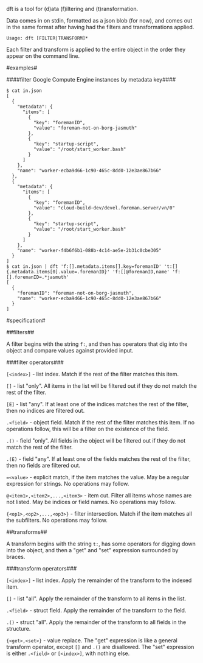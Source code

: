 dft is a tool for (d)ata (f)iltering and (t)ransformation.

Data comes in on stdin, formatted as a json blob (for now), and comes out in the same format after having had the filters and transformations applied.

`Usage: dft [FILTER|TRANSFORM]*`

Each filter and transform is applied to the entire object in the order they appear on the command line.

#examples#

####filter Google Compute Engine instances by metadata key####

```
$ cat in.json 
[
  {
    "metadata": {
      "items": [
        {
          "key": "foremanID",
          "value": "foreman-not-on-borg-jasmuth"
        },
        {
          "key": "startup-script",
          "value": "/root/start_worker.bash"
        }
      ]
    },
    "name": "worker-ecba9d66-1c90-465c-8dd0-12e3ae867b66"
  },
  {
    "metadata": {
      "items": [
        {
          "key": "foremanID",
          "value": "cloud-build-dev/devel.foreman.server/vn/0"
        },
        {
          "key": "startup-script",
          "value": "/root/start_worker.bash"
        }
      ]
    },
    "name": "worker-f4b6f6b1-088b-4c14-ae5e-2b31c0cbe305"
  }
]
$ cat in.json | dft 'f:[].metadata.items[].key=foremanID' 't:[]{.metadata.items[0].value=.foremanID}' 'f:[]@foremanID,name' 'f:[].foremanID=.*jasmuth'
[
  {
    "foremanID": "foreman-not-on-borg-jasmuth",
    "name": "worker-ecba9d66-1c90-465c-8dd0-12e3ae867b66"
  }
]
```

#specification#

##filters##

A filter begins with the string `f:`, and then has operators that dig into the object and compare values against provided input.

###filter operators###

```[<index>]``` - list index. Match if the rest of the filter matches this item.

```[]``` - list "only". All items in the list will be filtered out if they do not match the rest of the filter.

```[E]``` - list "any". If at least one of the indices matches the rest of the filter, then no indices are filtered out.

```.<field>``` - object field. Match if the rest of the filter matches this item. If no operations follow, this will be a filter on the existence of the field.

```.()``` - field "only". All fields in the object will be filtered out if they do not match the rest of the filter.

```.(E)``` - field "any". If at least one of the fields matches the rest of the filter, then no fields are filtered out. 

```=<value>``` - explicit match, if the item matches the value. May be a regular expression for strings. No operations may follow.

```@<item1>,<item2>,...,<item3>``` - item cut. Filter all items whose names are not listed. May be indices or field names. No operations may follow.

```{<op1>,<op2>,...,<op3>}``` - filter intersection. Match if the item matches all the subfilters. No operations may follow.

##transforms##

A transform begins with the string `t:`, has some operators for digging down into the object, and then a "get" and "set" expression surrounded by braces.

###transform operators###

```[<index>]``` - list index. Apply the remainder of the transform to the indexed item.

```[]``` - list "all". Apply the remainder of the transform to all items in the list.

```.<field>``` - struct field. Apply the remainder of the transform to the field.

```.()``` - struct "all". Apply the remainder of the transform to all fields in the structure.

```{<get>,<set>}``` - value replace. The "get" expression is like a general transform operator, except `[]` and `.()` are disallowed. The "set" expression is either `.<field>` or `[<index>]`, with nothing else.
